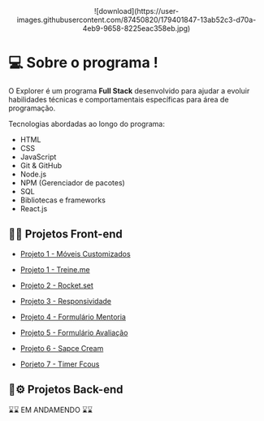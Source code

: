 <center> ![download](https://user-images.githubusercontent.com/87450820/179401847-13ab52c3-d70a-4eb9-9658-8225eac358eb.jpg) </center>


# 💻 Sobre o programa !

O Explorer é um programa **Full Stack** desenvolvido para ajudar a evoluir habilidades técnicas e comportamentais específicas para área de programação.

Tecnologias abordadas ao longo do programa:

- HTML
- CSS
- JavaScript
- Git & GitHub
- Node.js
- NPM (Gerenciador de pacotes)
- SQL
- Bibliotecas e frameworks
- React.js



## 🔗🎨 Projetos Front-end 

- [ Projeto 1 - Móveis Customizados ](https://github.com/gabriel-neriss/RocketseatExplorerAula1HTMLeCSS)

- [Projeto 1 - Treine.me ](https://github.com/gabriel-neriss/RocketseatExplorerAula1HTMLeCSS)

- [Projeto 2 - Rocket.set](https://github.com/gabriel-neriss/-RocketseatProjetoFinal2)

- [Projeto 3 - Responsividade](https://github.com/gabriel-neriss/ProjetoResponsivo)

- [Projeto 4 - Formulário Mentoria](https://github.com/gabriel-neriss/ProjFormIntermediario)

- [Projeto 5 - Formulário Avaliação](https://github.com/gabriel-neriss/FormAvancado)

- [ Projeto 6 - Sapce Cream](https://github.com/gabriel-neriss)

- [ Porjeto 7 - Timer Fcous ](https://github.com/gabriel-neriss/TimerFocus)


## 🔗⚙️  Projetos Back-end 


⌛⌛ EM ANDAMENDO ⌛⌛
